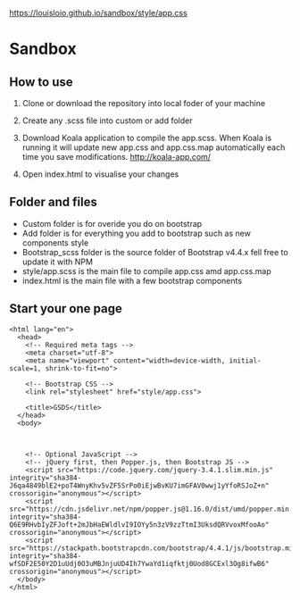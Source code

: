 https://louisloio.github.io/sandbox/style/app.css

# Sandbox

## How to use 

1. Clone or download the repository into local foder of your machine

2. Create any .scss file into custom or add folder 

3. Download Koala application to compile the app.scss. When Koala is running it will update new app.css and app.css.map automatically each time you save modifications.
http://koala-app.com/

4. Open index.html to visualise your changes
   
## Folder and files

- Custom folder is for overide you do on bootstrap
- Add folder is for everything you add to bootstrap such as new components style
- Bootstrap_scss folder is the source folder of Bootstrap v4.4.x fell free to update it with NPM
- style/app.scss is the main file to compile app.css amd app.css.map
- index.html is the main file with a few bootstrap components

## Start your one page

```
<html lang="en">
  <head>
    <!-- Required meta tags -->
    <meta charset="utf-8">
    <meta name="viewport" content="width=device-width, initial-scale=1, shrink-to-fit=no">

    <!-- Bootstrap CSS -->
    <link rel="stylesheet" href="style/app.css">

    <title>GSDS</title>
  </head>
  <body>



    <!-- Optional JavaScript -->
    <!-- jQuery first, then Popper.js, then Bootstrap JS -->
    <script src="https://code.jquery.com/jquery-3.4.1.slim.min.js" integrity="sha384-J6qa4849blE2+poT4WnyKhv5vZF5SrPo0iEjwBvKU7imGFAV0wwj1yYfoRSJoZ+n" crossorigin="anonymous"></script>
    <script src="https://cdn.jsdelivr.net/npm/popper.js@1.16.0/dist/umd/popper.min.js" integrity="sha384-Q6E9RHvbIyZFJoft+2mJbHaEWldlvI9IOYy5n3zV9zzTtmI3UksdQRVvoxMfooAo" crossorigin="anonymous"></script>
    <script src="https://stackpath.bootstrapcdn.com/bootstrap/4.4.1/js/bootstrap.min.js" integrity="sha384-wfSDF2E50Y2D1uUdj0O3uMBJnjuUD4Ih7YwaYd1iqfktj0Uod8GCExl3Og8ifwB6" crossorigin="anonymous"></script>
  </body>
</html>

```
